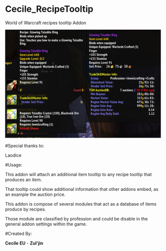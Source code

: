 # Cecile_RecipeTooltip
World of Warcraft recipes tooltip Addon

![alt tag](https://raw.githubusercontent.com/cecile/Cecile_RecipeTooltip/master/img/Cecile_RecipeTooltip.jpg)

#Special thanks to:

Laodice

#Usage:

This addon will attach an additional item tooltip to any recipe tooltip that produces an item.

That tooltip could show additional information that other addons embed, as an example the auction price.

This addon is compose of several modules that act as a database of items produce by recipes.

Those module are classified by profession and could be disable in the general addon settings within the game.

#Created By:

**Cecile** **EU** - **Zul'jin**
